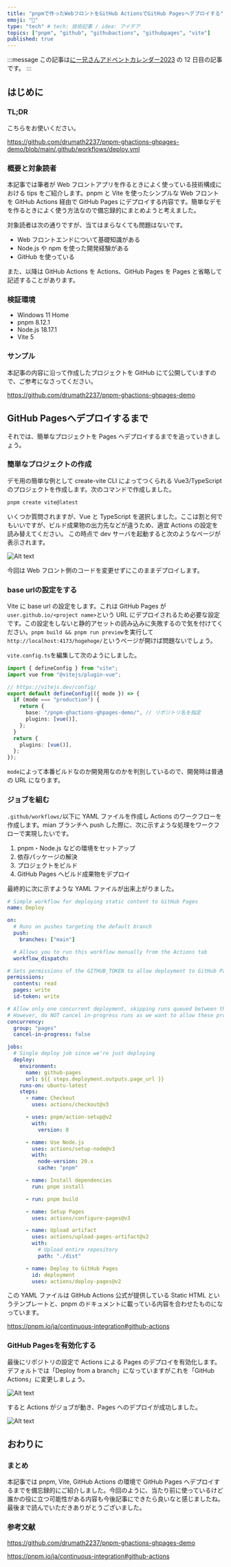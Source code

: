 ```yaml
---
title: "pnpmで作ったWebフロントをGitHub ActionsでGitHub Pagesへデプロイする"
emoji: "🚀"
type: "tech" # tech: 技術記事 / idea: アイデア
topics: ["pnpm", "github", "githubactions", "githubpages", "vite"]
published: true
---
```


:::message
この記事は[にー兄さんアドベントカレンダー2023](https://qiita.com/advent-calendar/2023/ninisan_solo) の 12 日目の記事です。
:::

## はじめに

### TL;DR

こちらをお使いください。

https://github.com/drumath2237/pnpm-ghactions-ghpages-demo/blob/main/.github/workflows/deploy.yml

### 概要と対象読者

本記事では筆者が Web フロントアプリを作るときによく使っている技術構成における tips をご紹介します。pnpm と Vite を使ったシンプルな Web フロントを GitHub Actions 経由で GitHub Pages にデプロイする内容です。簡単なデモを作るときによく使う方法なので備忘録的にまとめようと考えました。

対象読者は次の通りですが、当てはまらなくても問題はないです。

- Web フロントエンドについて基礎知識がある
- Node.js や npm を使った開発経験がある
- GitHub を使っている

また、以降は GitHub Actions を Actions、GitHub Pages を Pages と省略して記述することがあります。

### 検証環境

- Windows 11 Home
- pnpm 8.12.1
- Node.js 18.17.1
- Vite 5

### サンプル

本記事の内容に沿って作成したプロジェクトを GitHub にて公開していますので、ご参考になさってください。

https://github.com/drumath2237/pnpm-ghactions-ghpages-demo

## GitHub Pagesへデプロイするまで

それでは、簡単なプロジェクトを Pages へデプロイするまでを追っていきましょう。

### 簡単なプロジェクトの作成

デモ用の簡単な例として create-vite CLI によってつくられる Vue3/TypeScript のプロジェクトを作成します。次のコマンドで作成しました。

```bash
pnpm create vite@latest
```

いくつか質問されますが、Vue と TypeScript を選択しました。ここは割と何でもいいですが、ビルド成果物の出力先などが違うため、適宜 Actions の設定を読み替えてください。
この時点で dev サーバを起動すると次のようなページが表示されます。

![Alt text](/images/pnpm-actions-pages/pnpmdev.png)

今回は Web フロント側のコードを変更せずにこのままデプロイします。

### base urlの設定をする

Vite に base url の設定をします。これは GitHub Pages が`user.github.io/<project name>`という URL にデプロイされるため必要な設定です。この設定をしないと静的アセットの読み込みに失敗するので気を付けてください。`pnpm build && pnpm run preview`を実行して`http://localhost:4173/hogehoge/`というページが開けば問題ないでしょう。

`vite.config.ts`を編集して次のようにしました。

```ts:vite.config.ts
import { defineConfig } from "vite";
import vue from "@vitejs/plugin-vue";

// https://vitejs.dev/config/
export default defineConfig(({ mode }) => {
  if (mode === "production") {
    return {
      base: "/pnpm-ghactions-ghpages-demo/", // リポジトリ名を指定
      plugins: [vue()],
    };
  }
  return {
    plugins: [vue()],
  };
});
```

`mode`によって本番ビルドなのか開発用なのかを判別しているので、開発時は普通の URL になります。

### ジョブを組む

`.github/workflows/`以下に YAML ファイルを作成し Actions のワークフローを作成します。mian ブランチへ push した際に、次に示すような処理をワークフローで実現したいです。

1. pnpm・Node.js などの環境をセットアップ
2. 依存パッケージの解決
3. プロジェクトをビルド
4. GitHub Pages へビルド成果物をデプロイ


最終的に次に示すような YAML ファイルが出来上がりました。

```yaml:.github/workflows/deploy.yml
# Simple workflow for deploying static content to GitHub Pages
name: Deploy

on:
  # Runs on pushes targeting the default branch
  push:
    branches: ["main"]

  # Allows you to run this workflow manually from the Actions tab
  workflow_dispatch:

# Sets permissions of the GITHUB_TOKEN to allow deployment to GitHub Pages
permissions:
  contents: read
  pages: write
  id-token: write

# Allow only one concurrent deployment, skipping runs queued between the run in-progress and latest queued.
# However, do NOT cancel in-progress runs as we want to allow these production deployments to complete.
concurrency:
  group: "pages"
  cancel-in-progress: false

jobs:
  # Single deploy job since we're just deploying
  deploy:
    environment:
      name: github-pages
      url: ${{ steps.deployment.outputs.page_url }}
    runs-on: ubuntu-latest
    steps:
      - name: Checkout
        uses: actions/checkout@v3

      - uses: pnpm/action-setup@v2
        with:
          version: 8

      - name: Use Node.js
        uses: actions/setup-node@v3
        with:
          node-version: 20.x
          cache: "pnpm"

      - name: Install dependencies
        run: pnpm install

      - run: pnpm build

      - name: Setup Pages
        uses: actions/configure-pages@v3

      - name: Upload artifact
        uses: actions/upload-pages-artifact@v2
        with:
          # Upload entire repository
          path: "./dist"

      - name: Deploy to GitHub Pages
        id: deployment
        uses: actions/deploy-pages@v2
```

この YAML ファイルは GitHub Actions 公式が提供している Static HTML というテンプレートと、pnpm のドキュメントに載っている内容を合わせたものになっています。

https://pnpm.io/ja/continuous-integration#github-actions

### GitHub Pagesを有効化する

最後にリポジトリの設定で Actions による Pages のデプロイを有効化します。
デフォルトでは「Deploy from a branch」になっていますがこれを「GitHub Actions」に変更しましょう。

![Alt text](/images/pnpm-actions-pages/change-pages.png)

すると Actions がジョブが動き、Pages へのデプロイが成功しました。

![Alt text](/images/pnpm-actions-pages/successactions.png)

## おわりに

### まとめ

本記事では pnpm, Vite, GitHub Actions の環境で GitHub Pages へデプロイするまでを備忘録的にご紹介しました。今回のように、当たり前に使っているけど誰かの役に立つ可能性がある内容も今後記事にできたら良いなと感じましたね。最後まで読んでいただきありがとうございました。

### 参考文献

https://github.com/drumath2237/pnpm-ghactions-ghpages-demo

https://pnpm.io/ja/continuous-integration#github-actions
